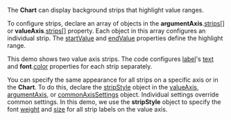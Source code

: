 The **Chart** can display background strips that highlight value ranges.

To configure strips, declare an array of objects in the **argumentAxis**.[strips[]](Documentation/ApiReference/Data_Visualization_Widgets/dxChart/Configuration/argumentAxis/strips/) or **valueAxis**.[strips[]](/Documentation/ApiReference/Data_Visualization_Widgets/dxChart/Configuration/valueAxis/strips/) property. Each object in this array configures an individual strip. The [startValue](/Documentation/ApiReference/Data_Visualization_Widgets/dxChart/Configuration/valueAxis/strips/#startValue) and [endValue](/Documentation/ApiReference/Data_Visualization_Widgets/dxChart/Configuration/valueAxis/strips/#endValue) properties define the highlight range. 

This demo shows two value axis strips. The code configures [label](/Documentation/ApiReference/Data_Visualization_Widgets/dxChart/Configuration/valueAxis/strips/label/)'s [text](/Documentation/ApiReference/Data_Visualization_Widgets/dxChart/Configuration/valueAxis/strips/label/#text) and **font**.[color](/Documentation/ApiReference/Data_Visualization_Widgets/dxChart/Configuration/valueAxis/strips/label/font/#color) properties for each strip separately.

You can specify the same appearance for all strips on a specific axis or in the **Chart**. To do this, declare the [stripStyle](/Documentation/ApiReference/Data_Visualization_Widgets/dxChart/Configuration/valueAxis/stripStyle/) object in the [valueAxis](/Documentation/ApiReference/Data_Visualization_Widgets/dxChart/Configuration/valueAxis/), [argumentAxis](/Documentation/ApiReference/Data_Visualization_Widgets/dxChart/Configuration/argumentAxis/), or [commonAxisSettings](/Documentation/ApiReference/Data_Visualization_Widgets/dxChart/Configuration/commonAxisSettings/) object. Individual settings override common settings. In this demo, we use the **stripStyle** object to specify the font [weight](/Documentation/ApiReference/Data_Visualization_Widgets/dxChart/Configuration/valueAxis/stripStyle/label/font/#weight) and [size](/Documentation/ApiReference/Data_Visualization_Widgets/dxChart/Configuration/valueAxis/stripStyle/label/font/#size) for all strip labels on the value axis. 
